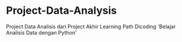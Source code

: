 # Project-Data-Analysis
Project Data Analisis dari Project Akhir Learning Path Dicoding 'Belajar Analisis Data dengan Python' 
